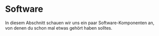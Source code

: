 # Software

In diesem Abschnitt schauen wir uns ein paar Software-Komponenten an, von denen du schon mal etwas gehört haben solltes.

